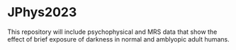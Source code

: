 # JPhys2023

This repository will include psychophysical and MRS data that show the effect of brief exposure of darkness in normal and amblyopic adult humans. 
